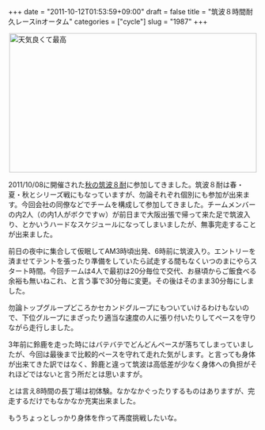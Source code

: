 +++
date = "2011-10-12T01:53:59+09:00"
draft = false
title = "筑波８時間耐久レースinオータム"
categories = ["cycle"]
slug = "1987"
+++

<p><a title="View '天気良くて最高' on Flickr.com" href="http://www.flickr.com/photos/30749043@N07/6222072556"><img style="display: block; margin-left: auto; margin-right: auto;" title="天気良くて最高" src="http://farm7.static.flickr.com/6095/6222072556_ecec1cd307.jpg" border="0" alt="天気良くて最高" width="500" height="281" /></a></p>
<p>2011/10/08に開催された<a href="http://www.jccerc.info/newpage20.htm">秋の筑波８耐</a>に参加してきました。筑波８耐は春・夏・秋とシリーズ戦にもなっていますが、勿論それぞれ個別にも参加が出来ます。今回会社の同僚などでチームを構成して参加してきました。チームメンバーの内2人（の内1人がボクですｗ）が前日まで大阪出張で帰って来た足で筑波入り、とかいうハードなスケジュールになってしまいましたが、無事完走することが出来ました。</p>
<p>前日の夜中に集合して仮眠してAM3時頃出発、6時前に筑波入り。エントリーを済ませてテントを張ったり準備をしていたら試走する間もなくいつのまにやらスタート時間。今回チームは4人で最初は20分毎位で交代、お昼頃からご飯食べる余裕も無いねこれ、と言う事で30分毎に変更。その後はそのまま30分毎にしました。</p>
<p>勿論トップグループどころかセカンドグループにもついていけるわけもないので、下位グループにまざったり適当な速度の人に張り付いたりしてペースを守りながら走行しました。</p>
<p>3年前に鈴鹿を走った時にはバテバテでどんどんペースが落ちてしまっていましたが、今回は最後まで比較的ペースを守れて走れた気がします。と言っても身体が出来てきた訳ではなく、鈴鹿と違って筑波は高低差が少なく身体への負担がそれほどではないと言う所だとは思いますが。</p>
<p>とは言え8時間の長丁場は初体験。なかなかぐったりするものはありますが、完走するだけでもなかなか充実出来ました。</p>
<p>もうちょっとしっかり身体を作って再度挑戦したいな。</p>
<p> </p>
